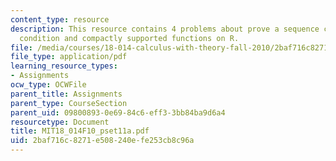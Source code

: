 ```yaml
---
content_type: resource
description: This resource contains 4 problems about prove a sequence converges, necessary
  condition and compactly supported functions on R.
file: /media/courses/18-014-calculus-with-theory-fall-2010/2baf716c8271e508240efe253cb8c96a_MIT18_014F10_pset11a.pdf
file_type: application/pdf
learning_resource_types:
- Assignments
ocw_type: OCWFile
parent_title: Assignments
parent_type: CourseSection
parent_uid: 09800893-0e69-84c6-eff3-3bb84ba9d6a4
resourcetype: Document
title: MIT18_014F10_pset11a.pdf
uid: 2baf716c-8271-e508-240e-fe253cb8c96a
---
```

